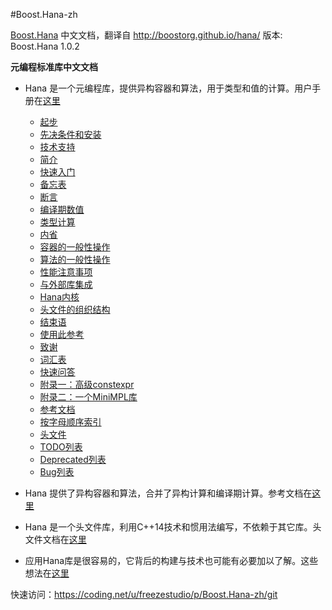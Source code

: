 #Boost.Hana-zh

[Boost.Hana](https://github.com/boostorg/hana) 中文文档，翻译自 <http://boostorg.github.io/hana/>
版本: Boost.Hana 1.0.2

**元编程标准库中文文档**

* Hana 是一个元编程库，提供异构容器和算法，用于类型和值的计算。用户手册在[这里](./hana-zh.md)

    * [起步](./hana-zh.md/#起步)
    * [先决条件和安装](./hana-zh.md/#先决条件和安装)
    * [技术支持](./hana-zh.md/#技术支持)
    * [简介](./hana-zh.md/#简介)
    * [快速入门](./hana-zh.md/#快速入门)
    * [备忘表](./hana-zh.md/#备忘表)
    * [断言](./hana-zh.md/#断言)
    * [编译期数值](./hana-zh.md/#编译期数值)
    * [类型计算](./hana-zh.md/#类型计算)
    * [内省](./hana-zh.md/#内省)
    * [容器的一般性操作](./hana-zh.md/#容器的一般性操作)
    * [算法的一般性操作](./hana-zh.md/#算法的一般性操作)
    * [性能注意事项](./hana-zh.md/#性能注意事项)
    * [与外部库集成](./hana-zh.md/#与外部库集成)
    * [Hana内核](./hana-zh.md/#Hana内核)
    * [头文件的组织结构](./hana-zh.md/#头文件的组织结构)
    * [结束语](./hana-zh.md/#结束语)
    * [使用此参考](./hana-zh.md/#使用此参考)
    * [致谢](./hana-zh.md/#致谢)
    * [词汇表](./hana-zh.md/#词汇表)
    * [快速问答](./hana-zh.md/#快速问答)
    * [附录一：高级constexpr](./hana-zh.md/#附录一：高级constexpr)
    * [附录二：一个MiniMPL库](./hana-zh.md/#附录二：一个MiniMPL库)
    * [参考文档](./hana-reference-zh.md)
    * [按字母顺序索引](./hana-zh.md/#按字母顺序索引)
    * [头文件](./hana-header-zh.md)
    * [TODO列表](./hana-zh.md/#TODO列表)
    * [Deprecated列表](./hana-zh.md/#Deprecated列表)
    * [Bug列表](./hana-zh.md/#Bug列表)

* Hana 提供了异构容器和算法，合并了异构计算和编译期计算。参考文档在[这里](./hana-reference-zh.md)

* Hana 是一个头文件库，利用C++14技术和惯用法编写，不依赖于其它库。头文件文档在[这里](./hana-header-zh.md)

* 应用Hana库是很容易的，它背后的构建与技术也可能有必要加以了解。这些想法在[这里](./hana-misc.md)

快速访问：<https://coding.net/u/freezestudio/p/Boost.Hana-zh/git>